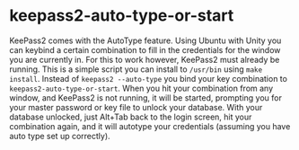 # keepass2-auto-type-or-start
KeePass2 comes with the AutoType feature. Using Ubuntu with Unity you can keybind a certain combination
to fill in the credentials for the window you are currently in.
For this to work however, KeePass2 must already be running.
This is a simple script you can install to `/usr/bin` using `make install`.
Instead of `keepass2 --auto-type` you bind your key combination to `keepass2-auto-type-or-start`.
When you hit your combination from any window, and KeePass2 is not running, it will be started, prompting you for
your master password or key file to unlock your database.
With your database unlocked, just Alt+Tab back to the login screen, hit your combination again, and it will autotype
your credentials (assuming you have auto type set up correctly).

